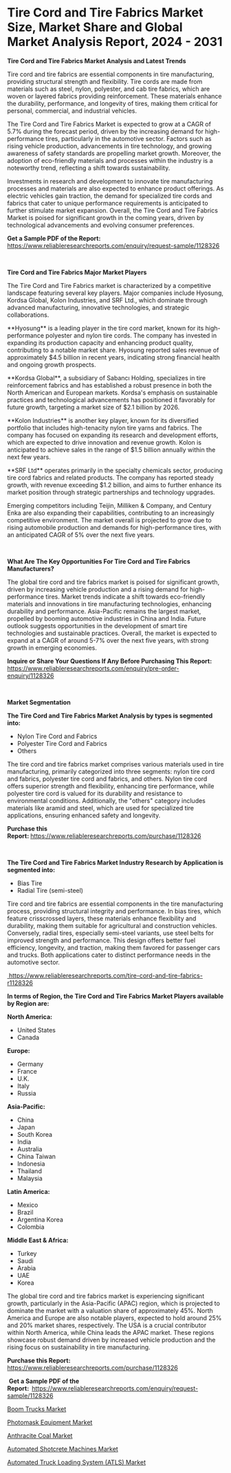 <p><h1>Tire Cord and Tire Fabrics Market Size, Market Share and Global Market Analysis Report, 2024 - 2031</h1></p><p><strong>Tire Cord and Tire Fabrics Market Analysis and Latest Trends</strong></p>
<p><p>Tire cord and tire fabrics are essential components in tire manufacturing, providing structural strength and flexibility. Tire cords are made from materials such as steel, nylon, polyester, and cab tire fabrics, which are woven or layered fabrics providing reinforcement. These materials enhance the durability, performance, and longevity of tires, making them critical for personal, commercial, and industrial vehicles.</p><p>The Tire Cord and Tire Fabrics Market is expected to grow at a CAGR of 5.7% during the forecast period, driven by the increasing demand for high-performance tires, particularly in the automotive sector. Factors such as rising vehicle production, advancements in tire technology, and growing awareness of safety standards are propelling market growth. Moreover, the adoption of eco-friendly materials and processes within the industry is a noteworthy trend, reflecting a shift towards sustainability.</p><p>Investments in research and development to innovate tire manufacturing processes and materials are also expected to enhance product offerings. As electric vehicles gain traction, the demand for specialized tire cords and fabrics that cater to unique performance requirements is anticipated to further stimulate market expansion. Overall, the Tire Cord and Tire Fabrics Market is poised for significant growth in the coming years, driven by technological advancements and evolving consumer preferences.</p></p>
<p><strong>Get a Sample PDF of the Report:&nbsp;</strong> <a href="https://www.reliableresearchreports.com/enquiry/request-sample/1128326?utm_campaign=8&utm_medium=2&utm_source=Github&utm_content=ia&utm_term=02112024&utm_id=tire-cord-and-tire-fabrics">https://www.reliableresearchreports.com/enquiry/request-sample/1128326</a></p>
<p>&nbsp;</p>
<p><strong>Tire Cord and Tire Fabrics Major Market Players</strong></p>
<p><p>The Tire Cord and Tire Fabrics market is characterized by a competitive landscape featuring several key players. Major companies include Hyosung, Kordsa Global, Kolon Industries, and SRF Ltd., which dominate through advanced manufacturing, innovative technologies, and strategic collaborations.</p><p>**Hyosung** is a leading player in the tire cord market, known for its high-performance polyester and nylon tire cords. The company has invested in expanding its production capacity and enhancing product quality, contributing to a notable market share. Hyosung reported sales revenue of approximately $4.5 billion in recent years, indicating strong financial health and ongoing growth prospects.</p><p>**Kordsa Global**, a subsidiary of Sabancı Holding, specializes in tire reinforcement fabrics and has established a robust presence in both the North American and European markets. Kordsa's emphasis on sustainable practices and technological advancements has positioned it favorably for future growth, targeting a market size of $2.1 billion by 2026.</p><p>**Kolon Industries** is another key player, known for its diversified portfolio that includes high-tenacity nylon tire yarns and fabrics. The company has focused on expanding its research and development efforts, which are expected to drive innovation and revenue growth. Kolon is anticipated to achieve sales in the range of $1.5 billion annually within the next few years.</p><p>**SRF Ltd** operates primarily in the specialty chemicals sector, producing tire cord fabrics and related products. The company has reported steady growth, with revenue exceeding $1.2 billion, and aims to further enhance its market position through strategic partnerships and technology upgrades.</p><p>Emerging competitors including Teijin, Milliken & Company, and Century Enka are also expanding their capabilities, contributing to an increasingly competitive environment. The market overall is projected to grow due to rising automobile production and demands for high-performance tires, with an anticipated CAGR of 5% over the next five years.</p></p>
<p>&nbsp;</p>
<p><strong>What Are The Key Opportunities For Tire Cord and Tire Fabrics Manufacturers?</strong></p>
<p><p>The global tire cord and tire fabrics market is poised for significant growth, driven by increasing vehicle production and a rising demand for high-performance tires. Market trends indicate a shift towards eco-friendly materials and innovations in tire manufacturing technologies, enhancing durability and performance. Asia-Pacific remains the largest market, propelled by booming automotive industries in China and India. Future outlook suggests opportunities in the development of smart tire technologies and sustainable practices. Overall, the market is expected to expand at a CAGR of around 5-7% over the next five years, with strong growth in emerging economies.</p></p>
<p><strong>Inquire or Share Your Questions If Any Before Purchasing This Report:</strong> <a href="https://www.reliableresearchreports.com/enquiry/pre-order-enquiry/1128326?utm_campaign=8&utm_medium=2&utm_source=Github&utm_content=ia&utm_term=02112024&utm_id=tire-cord-and-tire-fabrics">https://www.reliableresearchreports.com/enquiry/pre-order-enquiry/1128326</a></p>
<p>&nbsp;</p>
<p><strong>Market Segmentation</strong></p>
<p><strong>The Tire Cord and Tire Fabrics Market Analysis by types is segmented into:</strong></p>
<p><ul><li>Nylon Tire Cord and Fabrics</li><li>Polyester Tire Cord and Fabrics</li><li>Others</li></ul></p>
<p><p>The tire cord and tire fabrics market comprises various materials used in tire manufacturing, primarily categorized into three segments: nylon tire cord and fabrics, polyester tire cord and fabrics, and others. Nylon tire cord offers superior strength and flexibility, enhancing tire performance, while polyester tire cord is valued for its durability and resistance to environmental conditions. Additionally, the "others" category includes materials like aramid and steel, which are used for specialized tire applications, ensuring enhanced safety and longevity.</p></p>
<p><strong>Purchase this Report:&nbsp;</strong><a href="https://www.reliableresearchreports.com/purchase/1128326?utm_campaign=8&utm_medium=2&utm_source=Github&utm_content=ia&utm_term=02112024&utm_id=tire-cord-and-tire-fabrics">https://www.reliableresearchreports.com/purchase/1128326</a></p>
<p>&nbsp;</p>
<p><strong>The Tire Cord and Tire Fabrics Market Industry Research by Application is segmented into:</strong></p>
<p><ul><li>Bias Tire</li><li>Radial Tire (semi-steel)</li></ul></p>
<p><p>Tire cord and tire fabrics are essential components in the tire manufacturing process, providing structural integrity and performance. In bias tires, which feature crisscrossed layers, these materials enhance flexibility and durability, making them suitable for agricultural and construction vehicles. Conversely, radial tires, especially semi-steel variants, use steel belts for improved strength and performance. This design offers better fuel efficiency, longevity, and traction, making them favored for passenger cars and trucks. Both applications cater to distinct performance needs in the automotive sector.</p></p>
<p><a href="https://www.reliableresearchreports.com/tire-cord-and-tire-fabrics-r1128326?utm_campaign=8&utm_medium=2&utm_source=Github&utm_content=ia&utm_term=02112024&utm_id=tire-cord-and-tire-fabrics">&nbsp;https://www.reliableresearchreports.com/tire-cord-and-tire-fabrics-r1128326</a></p>
<p><strong>In terms of Region, the Tire Cord and Tire Fabrics Market Players available by Region are:</strong></p>
<p>
    <p> <strong> North America: </strong>
        <ul>
            <li>United States</li>
            <li>Canada</li>
        </ul>
        </p> 
    <p> <strong> Europe: </strong>
        <ul>
            <li>Germany</li>
            <li>France</li>
            <li>U.K.</li>
            <li>Italy</li>
            <li>Russia</li>
        </ul>
        </p> 
    <p> <strong> Asia-Pacific: </strong>
        <ul>
            <li>China</li>
            <li>Japan</li>
            <li>South Korea</li>
            <li>India</li>
            <li>Australia</li>
            <li>China Taiwan</li>
            <li>Indonesia</li>
            <li>Thailand</li>
            <li>Malaysia</li>
        </ul>
        </p> 
    <p> <strong> Latin America: </strong>
        <ul>
            <li>Mexico</li>
            <li>Brazil</li>
            <li>Argentina Korea</li>
            <li>Colombia</li>
        </ul>
        </p> 
    <p> <strong> Middle East & Africa: </strong>
        <ul>
            <li>Turkey</li>
            <li>Saudi</li>
            <li>Arabia</li>
            <li>UAE</li>
            <li>Korea</li>
        </ul>
    </p>
    </p>
<p><p>The global tire cord and tire fabrics market is experiencing significant growth, particularly in the Asia-Pacific (APAC) region, which is projected to dominate the market with a valuation share of approximately 45%. North America and Europe are also notable players, expected to hold around 25% and 20% market shares, respectively. The USA is a crucial contributor within North America, while China leads the APAC market. These regions showcase robust demand driven by increased vehicle production and the rising focus on sustainability in tire manufacturing.</p></p>
<p><strong>Purchase this Report: </strong><a href="https://www.reliableresearchreports.com/purchase/1128326?utm_campaign=8&utm_medium=2&utm_source=Github&utm_content=ia&utm_term=02112024&utm_id=tire-cord-and-tire-fabrics">https://www.reliableresearchreports.com/purchase/1128326</a></p>
<p>&nbsp;<strong>Get a Sample PDF of the Report:&nbsp;&nbsp;</strong><a href="https://www.reliableresearchreports.com/enquiry/request-sample/1128326?utm_campaign=8&utm_medium=2&utm_source=Github&utm_content=ia&utm_term=02112024&utm_id=tire-cord-and-tire-fabrics">https://www.reliableresearchreports.com/enquiry/request-sample/1128326</a></p>
<p><strong></strong></p>
<p><p><a href="https://github.com/loftinirkaakcsu/Market-Research-Report-List-1/blob/main/boom-trucks-market.md?utm_campaign=8&utm_medium=2&utm_source=Github&utm_content=ia&utm_term=02112024&utm_id=tire-cord-and-tire-fabrics">Boom Trucks Market</a></p><p><a href="https://www.linkedin.com/pulse/global-photomask-equipment-industry-analysis-share-growth-dacie?utm_campaign=8&utm_medium=2&utm_source=Github&utm_content=ia&utm_term=02112024&utm_id=tire-cord-and-tire-fabrics">Photomask Equipment Market</a></p><p><a href="https://github.com/stumpefzclearez/Market-Research-Report-List-1/blob/main/anthracite-coal-market.md?utm_campaign=8&utm_medium=2&utm_source=Github&utm_content=ia&utm_term=02112024&utm_id=tire-cord-and-tire-fabrics">Anthracite Coal Market</a></p><p><a href="https://issuu.com/reportprime-2/docs/automated-shotcrete-machines-market_6989902b369ff2?utm_campaign=8&utm_medium=2&utm_source=Github&utm_content=ia&utm_term=02112024&utm_id=tire-cord-and-tire-fabrics">Automated Shotcrete Machines Market</a></p><p><a href="https://issuu.com/reportprime-2/docs/automated-truck-loading-system-atls_5d38e07a147137?utm_campaign=8&utm_medium=2&utm_source=Github&utm_content=ia&utm_term=02112024&utm_id=tire-cord-and-tire-fabrics">Automated Truck Loading System (ATLS) Market</a></p></p>